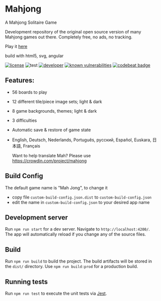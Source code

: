 # Mahjong

A Mahjong Solitaire Game

Development repository of the original open source version of many Mahjong games out there. Completely free, no ads, no tracking.

Play it [here](https://ffalt.github.io/mah/)  

build with html5, svg, angular

[![license](https://img.shields.io/github/license/ffalt/mah.svg)](http://opensource.org/licenses/MIT)
![test](https://github.com/ffalt/mah/workflows/test/badge.svg)
[![developer](https://img.shields.io/badge/developer-awesome-brightgreen.svg)](https://github.com/ffalt/mah)
[![known vulnerabilities](https://snyk.io/test/github/ffalt/mah/badge.svg)](https://snyk.io/test/github/ffalt/mah)
[![codebeat badge](https://codebeat.co/badges/021d3bc7-e512-473b-b99e-80e7650ba57f)](https://codebeat.co/projects/github-com-ffalt-mah-main)

## Features:

* 56 boards to play

* 12 different tile/piece image sets; light & dark

* 8 game backgrounds, themes; light & dark

* 3 difficulties

* Automatic save & restore of game state

* English, Deutsch, Nederlands, Português, русский, Español, Euskara, 日本語, Français

  Want to help translate Mah? Please use https://crowdin.com/project/mahjong

## Build Config

The default game name is "Mah Jong", to change it 
* copy file `custom-build-config.json.dist` to `custom-build-config.json`
* edit the name in `custom-build-config.json` to your desired app name

## Development server

Run `npm run start` for a dev server. Navigate to `http://localhost:4200/`. The app will automatically reload if you change any of the source files.

## Build

Run `npm run build` to build the project. The build artifacts will be stored in the `dist/` directory. Use `npm run build:prod` for a production build.

## Running tests

Run `npm run test` to execute the unit tests via [Jest](https://jestjs.io/).
